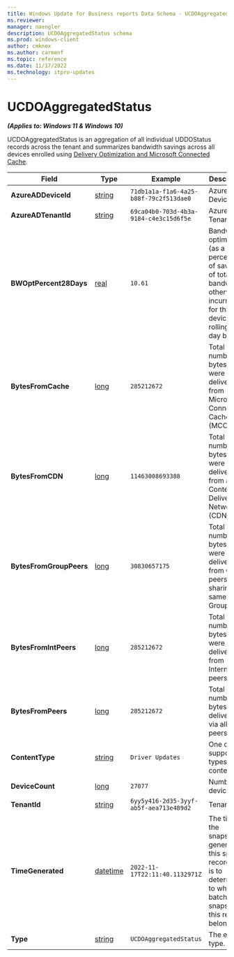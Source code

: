```yaml
---
title: Windows Update for Business reports Data Schema - UCDOAggregatedStatus
ms.reviewer: 
manager: naengler
description: UCDOAggregatedStatus schema
ms.prod: windows-client
author: cmknox
ms.author: carmenf
ms.topic: reference
ms.date: 11/17/2022
ms.technology: itpro-updates
---
```


# UCDOAggregatedStatus
<!--37063317, 30141258, 37063041-->
***(Applies to: Windows 11 & Windows 10)***

UCDOAggregatedStatus is an aggregation of all individual UDDOStatus records across the tenant and summarizes bandwidth savings across all devices enrolled using [Delivery Optimization and Microsoft Connected Cache](/windows/deployment/do).

|Field |Type |Example |Description |
|---|---|---|---|
| **AzureADDeviceId** |  [string](/azure/kusto/query/scalar-data-types/string) | `71db1a1a-f1a6-4a25-b88f-79c2f513dae0` | Azure AD Device ID |
| **AzureADTenantId** |  [string](/azure/kusto/query/scalar-data-types/string) | `69ca04b0-703d-4b3a-9184-c4e3c15d6f5e` | Azure AD Tenant ID |
| **BWOptPercent28Days** |  [real](/azure/kusto/query/scalar-data-types/real) | `10.61` | Bandwidth optimization (as a percentage of savings of total bandwidth otherwise incurred) for this device. A rolling 28-day basis.|
| **BytesFromCache** |  [long](/azure/kusto/query/scalar-data-types/long) | `285212672` | Total number of bytes that were delivered from Microsoft Connected Cache (MCC). |
| **BytesFromCDN** |  [long](/azure/kusto/query/scalar-data-types/long) | `11463008693388` | Total number of bytes that were delivered from a Content Delivery Network (CDN). |
| **BytesFromGroupPeers** |  [long](/azure/kusto/query/scalar-data-types/long) | `30830657175` | Total number of bytes that were delivered from Group peers, sharing the same GroupId. |
| **BytesFromIntPeers** |  [long](/azure/kusto/query/scalar-data-types/long) | `285212672` | Total number of bytes that were delivered from Internet peers. |
| **BytesFromPeers** |  [long](/azure/kusto/query/scalar-data-types/long) | `285212672` | Total number of bytes delivered via all peers. |
| **ContentType** |  [string](/azure/kusto/query/scalar-data-types/string) | `Driver Updates` | One of the supported types of content. |
| **DeviceCount** |  [long](/azure/kusto/query/scalar-data-types/long) | `27077` | Number of devices. |
| **TenantId** |  [string](/azure/kusto/query/scalar-data-types/string) | `6yy5y416-2d35-3yyf-ab5f-aea713e489d2` | Tenant ID |
| **TimeGenerated** |  [datetime](/azure/kusto/query/scalar-data-types/datetime) | `2022-11-17T22:11:40.1132971Z` | The time the snapshot generated this specific record. This is to determine to which batch snapshot this record belongs. |
| **Type** |  [string](/azure/kusto/query/scalar-data-types/string) | `UCDOAggregatedStatus` | The entity type. |
